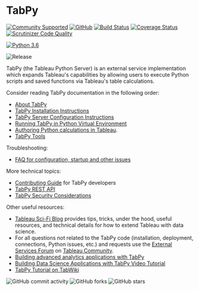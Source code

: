 # TabPy

[![Community Supported](https://img.shields.io/badge/Support%20Level-Community%20Supported-457387.svg)](https://www.tableau.com/support-levels-it-and-developer-tools)
[![GitHub](https://img.shields.io/badge/license-MIT-brightgreen.svg)](https://raw.githubusercontent.com/Tableau/TabPy/master/LICENSE)
[![Build Status](https://img.shields.io/travis/com/tableau/TabPy.svg?branch=master)](https://travis-ci.com/tableau/TabPy)
[![Coverage Status](https://img.shields.io/coveralls/github/tableau/TabPy.svg)](https://coveralls.io/github/tableau/TabPy)
[![Scrutinizer Code Quality](https://scrutinizer-ci.com/g/tableau/TabPy/badges/quality-score.png?b=master)](https://scrutinizer-ci.com/g/tableau/TabPy/?branch=master)

[![Python 3.6](https://img.shields.io/badge/python-3.6-blue.svg)](https://www.python.org/downloads/release/python-360/)

![Release](https://img.shields.io/github/release/tableau/TabPy.svg)

TabPy (the Tableau Python Server) is an external service implementation which expands
Tableau's capabilities by allowing users to execute Python scripts and saved functions
via Tableau's table calculations.

Consider reading TabPy documentation in the following order:

* [About TabPy](docs/about.md)
* [TabPy Installation Instructions](docs/server-install.md)
* [TabPy Server Configuration Instructions](docs/server-config.md)
* [Running TabPy in Python Virtual Environment](docs/tabpy-virtualenv.md)
* [Authoring Python calculations in Tableau](docs/TableauConfiguration.md).
* [TabPy Tools](docs/tabpy-tools.md)

Troubleshooting:

* [FAQ for configuration, startup and other issues](docs/FAQ.md)

More technical topics:

* [Contributing Guide](CONTRIBUTING.md) for TabPy developers
* [TabPy REST API](docs/server-rest.md)
* [TabPy Security Considerations](docs/security.md)

Other useful resources:

* [Tableau Sci-Fi Blog](http://tabscifi.com/) provides tips, tricks, under
  the hood, useful resources, and technical details for how to extend
  Tableau with data science.
* For all questions not related to the TabPy code (installation, deployment,
  connections, Python issues, etc.) and requests use the
  [External Services Forum](https://community.tableau.com/community/forums/externalservices)
  on [Tableau Community](https://community.tableau.com).
* [Building advanced analytics applications with TabPy](https://www.tableau.com/about/blog/2017/1/building-advanced-analytics-applications-tabpy-64916)
* [Building Data Science Applications with TabPy Video Tutorial](https://youtu.be/nRtOMTnBz_Y)
* [TabPy Tutorial on TabWiki](https://community.tableau.com/docs/DOC-10856)

![GitHub commit activity](https://img.shields.io/github/commit-activity/m/tableau/TabPy.svg)
![GitHub forks](https://img.shields.io/github/forks/tableau/TabPy.svg?label=Forks&style=social)
![GitHub stars](https://img.shields.io/github/stars/tableau/TabPy.svg?style=social)
